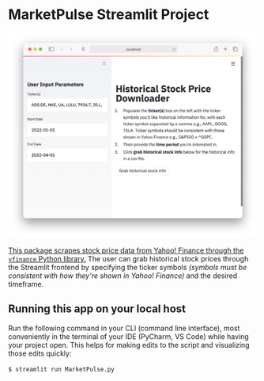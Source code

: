 # MarketPulse Streamlit Project

<p align="center">
  <img src="./img/MarketPulse_Streamlit.png" alt="Statoscope example" width="650">
</p>

[This package scrapes stock price data from Yahoo! Finance through the `yfinance` Python library.](https://jrodriguez5909-marketpulse-streamlit-marketpulse-l8r1k5.streamlitapp.com/) The user can grab historical stock prices through the Streamlit frontend by specifying the ticker symbols _(symbols must be consistent with how they're shown in Yahoo! Finance)_ and the desired timeframe. 

## Running this app on your local host

Run the following command in your CLI (command line interface), most conveniently in the terminal of your IDE (PyCharm, VS Code) while having your project open. This helps for making edits to the script and visualizing those edits quickly:

```$ streamlit run MarketPulse.py```
